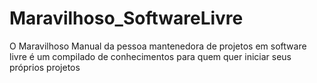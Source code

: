 # Maravilhoso_SoftwareLivre
O Maravilhoso Manual da pessoa mantenedora de projetos em software livre é um compilado de conhecimentos para quem quer iniciar seus próprios projetos
